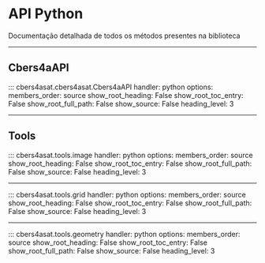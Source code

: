 # API Python

Documentação detalhada de todos os métodos presentes na biblioteca

----

## Cbers4aAPI

::: cbers4asat.cbers4asat.Cbers4aAPI
    handler: python
    options:
      members_order: source
      show_root_heading: False
      show_root_toc_entry: False
      show_root_full_path: False
      show_source: False
      heading_level: 3

---

## Tools

::: cbers4asat.tools.image
    handler: python
    options:
      members_order: source
      show_root_heading: False
      show_root_toc_entry: False
      show_root_full_path: False
      show_source: False
      heading_level: 3

---

::: cbers4asat.tools.grid
    handler: python
    options:
      members_order: source
      show_root_heading: False
      show_root_toc_entry: False
      show_root_full_path: False
      show_source: False
      heading_level: 3

---

::: cbers4asat.tools.geometry
    handler: python
    options:
      members_order: source
      show_root_heading: False
      show_root_toc_entry: False
      show_root_full_path: False
      show_source: False
      heading_level: 3
